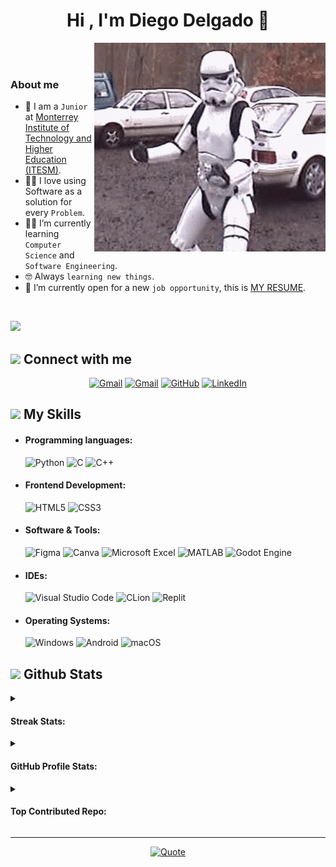 <h1 align="center">Hi , I'm Diego Delgado 👋</h1>

<picture><img align="right" src="https://github.com/diegodel6/diegodel6/blob/main/dance-storm-trooper.gif?raw=true" width = 370px></picture>

<br><br>
### About me
- :school: I am a `Junior` at [Monterrey Institute of Technology and Higher Education (ITESM)](https://tec.mx/es).
- :technologist: I love using Software as a solution for every `Problem`.
- :student: I’m currently learning `Computer Science` and `Software Engineering`.
- :nerd_face: Always `learning new things`.
- :thinking: I’m currently open for a new `job opportunity`, this is [MY RESUME](https://github.com/diegodel6/diegodel6/blob/23cd44d406077693bb0b3660e5cfbb3300f4f88f/CV.pdf).
<br>

[![](https://visitcount.itsvg.in/api?id=diegodel6&icon=0&color=2)](https://visitcount.itsvg.in)

## <picture><img src="https://github.com/7oSkaaa/7oSkaaa/blob/main/Images/Connect-with-me.gif?raw=true" width="120px"></picture> Connect with me
<p align="center">
	<a href="https://wa.me/523221935914"><img img src="https://img.shields.io/badge/WhatsApp-25D366?style=for-the-badge&logo=whatsapp&logoColor=white" alt="Gmail"/></a>
	<a href="mailto:diegodelgadog1@gmail.com"><img img src="https://img.shields.io/badge/Gmail-D14836?style=for-the-badge&logo=gmail&logoColor=white" alt="Gmail"/></a>
	<a href="https://github.com/diegodel6"><img src="https://img.shields.io/badge/github-%23121011.svg?style=for-the-badge&logo=github&logoColor=white" alt="GitHub"/></a>
	<a href="www.linkedin.com/in/diego-delgado-753bab233"><img src="https://img.shields.io/badge/linkedin-%230077B5.svg?style=for-the-badge&logo=linkedin&logoColor=white" alt="LinkedIn"/></a>
</p>

## <picture><img src = "https://github.com/7oSkaaa/7oSkaaa/blob/main/Images/about_me.gif?raw=true" width = 30px></picture> My Skills
- #### Programming languages:
	![Python](https://img.shields.io/badge/python-3670A0?style=for-the-badge&logo=python&logoColor=ffdd54)
	![C](https://img.shields.io/badge/c-%2300599C.svg?style=for-the-badge&logo=c&logoColor=white)
	![C++](https://img.shields.io/badge/c++-%2300599C.svg?style=for-the-badge&logo=c%2B%2B&logoColor=white)
  
- #### Frontend Development:
	![HTML5](https://img.shields.io/badge/html5-%23E34F26.svg?style=for-the-badge&logo=html5&logoColor=white)
	![CSS3](https://img.shields.io/badge/css3-%231572B6.svg?style=for-the-badge&logo=css3&logoColor=white)
  
- #### Software & Tools: 
	![Figma](https://img.shields.io/badge/figma-%23F24E1E.svg?style=for-the-badge&logo=figma&logoColor=white)
	![Canva](https://img.shields.io/badge/Canva-%2300C4CC.svg?style=for-the-badge&logo=Canva&logoColor=white)
	![Microsoft Excel](https://img.shields.io/badge/Microsoft_Excel-217346?style=for-the-badge&logo=microsoft-excel&logoColor=white)
	![MATLAB](https://custom-icon-badges.demolab.com/badge/MATLAB-0076A8?style=for-the-badge&logo=mathworks&logoColor=white)
	![Godot Engine](https://img.shields.io/badge/GODOT-%23FFFFFF.svg?style=for-the-badge&logo=godot-engine)
  
- #### IDEs:
	![Visual Studio Code](https://img.shields.io/badge/Visual%20Studio%20Code-0078d7.svg?style=for-the-badge&logo=visual-studio-code&logoColor=white)
	![CLion](https://img.shields.io/badge/CLion-black?style=for-the-badge&logo=clion&logoColor=white)
	![Replit](https://img.shields.io/badge/Replit-DD1200?style=for-the-badge&logo=Replit&logoColor=white)
  
- #### Operating Systems:
	![Windows](https://img.shields.io/badge/Windows-0078D6?style=for-the-badge&logo=windows&logoColor=white)
	![Android](https://img.shields.io/badge/Android-3DDC84?style=for-the-badge&logo=android&logoColor=white)
	![macOS](https://img.shields.io/badge/mac%20os-000000?style=for-the-badge&logo=macos&logoColor=F0F0F0)

## <picture><img src = "https://github.com/7oSkaaa/7oSkaaa/blob/main/Images/Statistics.gif?raw=true" width = 40px> </picture> Github Stats
<details>
<summary><h4>Streak Stats:</h4></summary>

![](https://github-readme-streak-stats.herokuapp.com/?user=diegodel6&theme=vision-friendly-dark&hide_border=false)

</details>

<details>
<summary><h4>GitHub Profile Stats:</h4></summary>

![GitHub Stats](https://github-readme-stats.vercel.app/api?username=diegodel6&theme=vision-friendly-dark&hide_border=false&include_all_commits=true&count_private=true)  ![Top Languages](https://github-readme-stats.vercel.app/api/top-langs/?username=diegodel6&theme=vision-friendly-dark&hide_border=false&include_all_commits=true&count_private=true&layout=compact)

</details>

<details>
<summary><h4>Top Contributed Repo:</h4></summary>

![](https://github-contributor-stats.vercel.app/api?username=diegodel6&limit=5&theme=vision-friendly-dark&combine_all_yearly_contributions=true)

</details>

----

<p align = "center">
	<a href="https://github.com/piyushsuthar/github-readme-quotes"> <img alt = "Quote" src="https://quotes-github-readme.vercel.app/api?type=horizontal&theme=tokyonight&animation=grow_out_in&quoteCategory=programming">
</p>
